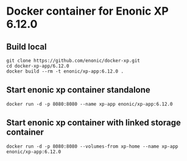 # Docker container for Enonic XP 6.12.0

## Build local

    git clone https://github.com/enonic/docker-xp.git
    cd docker-xp-app/6.12.0
    docker build --rm -t enonic/xp-app:6.12.0 .

## Start enonic xp container standalone

    docker run -d -p 8080:8080 --name xp-app enonic/xp-app:6.12.0

## Start enonic xp container with linked storage container

    docker run -d -p 8080:8080 --volumes-from xp-home --name xp-app enonic/xp-app:6.12.0
